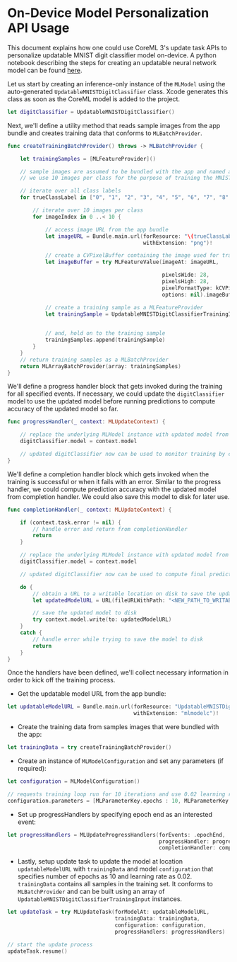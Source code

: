 # On-Device Model Personalization API Usage

This document explains how one could use CoreML 3's update task APIs to personalize updatable MNIST digit classifier model on-device. A python notebook describing the steps for creating an updatable neural network model can be found [here](https://github.com/apple/coremltools/blob/master/examples/updatable_models/updatable_mnist.ipynb).

Let us start by creating an inference-only instance of the `MLModel` using the auto-generated `UpdatableMNISTDigitClassifier` class. Xcode generates this class as soon as the CoreML model is added to the project.

```swift
let digitClassifier = UpdatableMNISTDigitClassifier()
```

Next, we'll define a utility method that reads sample images from the app bundle and creates training data that conforms to `MLBatchProvider`.

```swift
func createTrainingBatchProvider() throws -> MLBatchProvider {

    let trainingSamples = [MLFeatureProvider]()

    // sample images are assumed to be bundled with the app and named as "<TrueClassLabel>_<ImageIndex>.png"
    // we use 10 images per class for the purpose of training the MNIST model

    // iterate over all class labels
    for trueClassLabel in ["0", "1", "2", "3", "4", "5", "6", "7", "8", "9"] {

        // iterate over 10 images per class
        for imageIndex in 0 ..< 10 {

            // access image URL from the app bundle
            let imageURL = Bundle.main.url(forResource: "\(trueClassLabel)_\(imageIndex)",
			                               withExtension: "png")!

            // create a CVPixelBuffer containing the image used for training
            let imageBuffer = try MLFeatureValue(imageAt: imageURL,

			                                     pixelsWide: 28,
			                                     pixelsHigh: 28,
			                                     pixelFormatType: kCVPixelFormatType_OneComponent8,
			                                     options: nil).imageBufferValue!

            // create a training sample as a MLFeatureProvider
            let trainingSample = UpdatableMNISTDigitClassifierTrainingInput(image: imageBuffer,
                                                                            digit: trueClassLabel)

            // and, hold on to the training sample
            trainingSamples.append(trainingSample)
        }
    }
    // return training samples as a MLBatchProvider
    return MLArrayBatchProvider(array: trainingSamples)
}
```

We'll define a progress handler block that gets invoked during the training for all specified events. If necessary, we could update the `digitClassifier` model to use the updated model before running predictions to compute accuracy of the updated model so far.

```swift
func progressHandler(_ context: MLUpdateContext) {

    // replace the underlying MLModel instance with updated model from context
    digitClassifier.model = context.model

    // updated digitClassifier now can be used to monitor training by computing prediction accuracy on a test set (usually different from the training set)
}
```

We'll define a completion handler block which gets invoked when the training is successful or when it fails with an error. Similar to the progress handler, we could compute prediction accuracy with the updated model from completion handler. We could also save this model to disk for later use.

```swift
func completionHandler(_ context: MLUpdateContext) {

    if (context.task.error != nil) {
        // handle error and return from completionHandler
        return
    }

    // replace the underlying MLModel instance with updated model from context
    digitClassifier.model = context.model

    // updated digitClassifier now can be used to compute final prediction accuracy on a validation set (usually different from the training set)

    do {
        // obtain a URL to a writable location on disk to save the updated compiled model (.modelc)
        let updatedModelURL = URL(fileURLWithPath: "<NEW_PATH_TO_WRITABLE_MODELC_LOCATION>")

        // save the updated model to disk
        try context.model.write(to: updatedModelURL)
    }
    catch {
        // handle error while trying to save the model to disk
        return
    }
}
```

Once the handlers have been defined, we'll collect necessary information in order to kick off the training process.

* Get the updatable model URL from the app bundle:

```swift
let updatableModelURL = Bundle.main.url(forResource: "UpdatableMNISTDigitClassifier",
                                        withExtension: "mlmodelc")!
```

* Create the training data from samples images that were bundled with the app:

```swift
let trainingData = try createTrainingBatchProvider()
```

* Create an instance of `MLModelConfiguration` and set any parameters (if required):

```swift
let configuration = MLModelConfiguration()

// requests training loop run for 10 iterations and use 0.02 learning rate
configuration.parameters = [MLParameterKey.epochs : 10, MLParameterKey.learningRate : 0.02]
```

* Set up progressHandlers by specifying epoch end as an interested event:

```swift
let progressHandlers = MLUpdateProgressHandlers(forEvents: .epochEnd,
                                                progressHandler: progressHandler,
                                                completionHandler: completionHandler)
```

* Lastly, setup update task to update the model at location `updatableModelURL` with `trainingData` and model `configuration` that specifies number of epochs as 10 and learning rate as 0.02. `trainingData` contains all samples in the training set. It conforms to `MLBatchProvider` and can be built using an array of `UpdatableMNISTDigitClassifierTrainingInput` instances.

```swift
let updateTask = try MLUpdateTask(forModelAt: updatableModelURL,
                                  trainingData: trainingData,
                                  configuration: configuration,
                                  progressHandlers: progressHandlers)

// start the update process
updateTask.resume()
```

